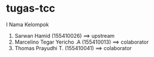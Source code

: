 # tugas-tcc
I
Nama Kelompok
1. Sarwan Hamid (155410026) ==> upstream
2. Marcelino Tegar Yericho .A (155410013) ==> colaborator
3. Thomas Prayudhi T. (155410041) ==> colaborator

